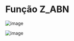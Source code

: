 # Função Z_ABN

![image](https://user-images.githubusercontent.com/122098536/216035461-1da991e2-5f0a-442d-8460-4a7d8c3946f0.png)

![image](https://user-images.githubusercontent.com/122098536/216035483-0bba4a21-6d0b-4d32-b189-5aa761920626.png)
